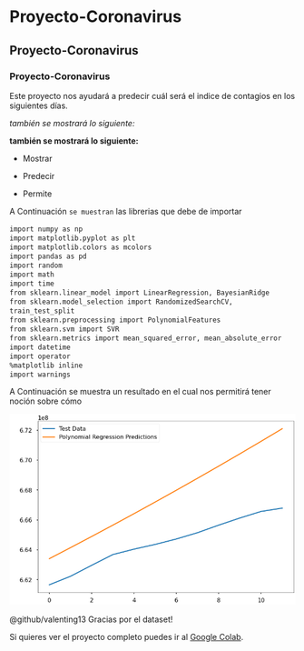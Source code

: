 # Proyecto-Coronavirus

## Proyecto-Coronavirus

### Proyecto-Coronavirus

Este proyecto nos ayudará a predecir cuál será el indice de contagios en los siguientes días.

*también se mostrará lo siguiente:*

**también se mostrará lo siguiente:**

* Mostrar

* Predecir

* Permite

A Continuación `se muestran` las librerias que debe de importar

```
import numpy as np 
import matplotlib.pyplot as plt 
import matplotlib.colors as mcolors
import pandas as pd 
import random
import math
import time
from sklearn.linear_model import LinearRegression, BayesianRidge
from sklearn.model_selection import RandomizedSearchCV, train_test_split
from sklearn.preprocessing import PolynomialFeatures
from sklearn.svm import SVR
from sklearn.metrics import mean_squared_error, mean_absolute_error
import datetime
import operator 
%matplotlib inline
import warnings
```

A Continuación se muestra un resultado en el cual nos permitirá tener noción sobre cómo

![Predición](/Capturas/Screenshot_1.png)


@github/valenting13 Gracias por el dataset!

Si quieres ver el proyecto completo puedes ir al [Google Colab](https://colab.research.google.com/drive/1YH_XwuOrBOZxdqw78xwR0zZxD5elxvAm#scrollTo=Q7A5ChFy5Ofb).
